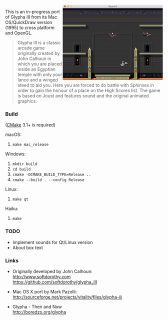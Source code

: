 <img src="/screenshot_mac.png?raw=true" alt="Mac screenshot" align="right">

This is an in-progress port of Glypha III from its Mac OS/QuickDraw version (1995) to cross platform and OpenGL.

> Glypha III is a classic arcade game originally created by John Calhoun in which you are placed inside an Egyptian temple with only your lance and a winged steed to aid you. Here you are forced to do battle with Sphinxes in order to gain the honour of a place on the High Scores list. The game is based on Joust and features sound and the original animated graphics.

### Build

([CMake](https://cmake.org) 3.1+ is required)

macOS:

1. `make mac_release `

Windows:

1. `mkdir build`
2. `cd build`
3. `cmake -DCMAKE_BUILD_TYPE=Release ..`
4. `cmake --build . --config Release`

Linux:

1. `make qt`

Haiku:

1. `make`

### TODO

- Implement sounds for Qt/Linux version
- About box text

### Links

- Originally developed by John Calhoun:  
<http://www.softdorothy.com>  
<https://github.com/softdorothy/glypha_III>

- Mac OS X port by Mark Pazolli:  
<http://sourceforge.net/projects/vitality/files/glypha-iii>

- Glypha - Then and Now  
<http://boredzo.org/glypha>
